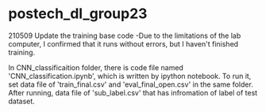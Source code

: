 # postech_dl_group23

210509 Update the training base code
        -Due to the limitations of the lab computer, I confirmed that it runs without errors, but I haven't finished training.

In CNN_classificaition folder, there is code file named 'CNN_classification.ipynb', which is written by ipython notebook.
To run it, set data file of 'train_final.csv' and 'eval_final_open.csv' in the same folder.
After running, data file of 'sub_label.csv' that has infromation of label of test dataset.
